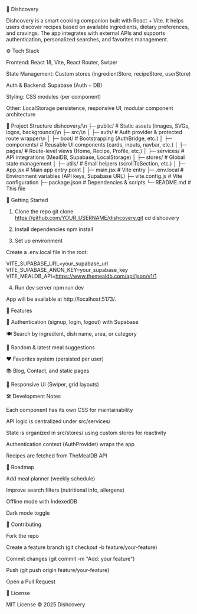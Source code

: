 🍳 Dishcovery

Dishcovery is a smart cooking companion built with React + Vite. It helps users discover recipes based on available ingredients, dietary preferences, and cravings. The app integrates with external APIs and supports authentication, personalized searches, and favorites management.

⚙️ Tech Stack

Frontend: React 18, Vite, React Router, Swiper

State Management: Custom stores (ingredientStore, recipeStore, userStore)

Auth & Backend: Supabase (Auth + DB)

Styling: CSS modules (per component)

Other: LocalStorage persistence, responsive UI, modular component architecture

📂 Project Structure
dishcovery/\n
├─ public/               # Static assets (images, SVGs, logos, backgrounds)\n
├─ src/\n
│  ├─ auth/              # Auth provider & protected route wrapper\n
│  ├─ boot/              # Bootstrapping (AuthBridge, etc.)
│  ├─ components/        # Reusable UI components (cards, inputs, navbar, etc.)
│  ├─ pages/             # Route-level views (Home, Recipe, Profile, etc.)
│  ├─ services/          # API integrations (MealDB, Supabase, LocalStorage)
│  ├─ stores/            # Global state management
│  ├─ utils/             # Small helpers (scrollToSection, etc.)
│  ├─ App.jsx            # Main app entry point
│  ├─ main.jsx           # Vite entry
├─ .env.local            # Environment variables (API keys, Supabase URL)
├─ vite.config.js        # Vite configuration
├─ package.json          # Dependencies & scripts
└─ README.md             # This file

🚀 Getting Started
1. Clone the repo
git clone https://github.com/YOUR_USERNAME/dishcovery.git
cd dishcovery

2. Install dependencies
npm install

3. Set up environment

Create a .env.local file in the root:

VITE_SUPABASE_URL=your_supabase_url
VITE_SUPABASE_ANON_KEY=your_supabase_key
VITE_MEALDB_API=https://www.themealdb.com/api/json/v1/1

4. Run dev server
npm run dev


App will be available at http://localhost:5173/.

🧩 Features

🔐 Authentication (signup, login, logout) with Supabase

🍽️ Search by ingredient, dish name, area, or category

🎲 Random & latest meal suggestions

❤️ Favorites system (persisted per user)

📚 Blog, Contact, and static pages

📱 Responsive UI (Swiper, grid layouts)

🛠️ Development Notes

Each component has its own CSS for maintainability

API logic is centralized under src/services/

State is organized in src/stores/ using custom stores for reactivity

Authentication context (AuthProvider) wraps the app

Recipes are fetched from TheMealDB API

📌 Roadmap

 Add meal planner (weekly schedule)

 Improve search filters (nutritional info, allergens)

 Offline mode with IndexedDB

 Dark mode toggle

🤝 Contributing

Fork the repo

Create a feature branch (git checkout -b feature/your-feature)

Commit changes (git commit -m "Add: your feature")

Push (git push origin feature/your-feature)

Open a Pull Request

📜 License

MIT License © 2025 Dishcovery

